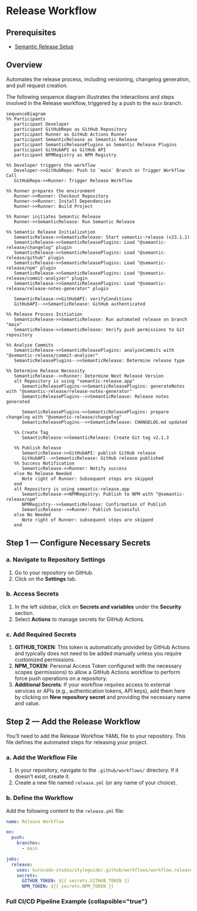 # Release Workflow

## Prerequisites

- [Semantic Release Setup](How-To-Install-Semantic-Release.md)

## Overview

Automates the release process, including versioning, changelog generation, and pull request
creation.

The following sequence diagram illustrates the interactions and steps involved in the Release
workflow, triggered by a push to the `main` branch.

```mermaid
sequenceDiagram
%% Participants
   participant Developer
   participant GitHubRepo as GitHub Repository
   participant Runner as GitHub Actions Runner
   participant SemanticRelease as Semantic Release
   participant SemanticReleasePlugins as Semantic Release Plugins
   participant GitHubAPI as GitHub API
   participant NPMRegistry as NPM Registry

%% Developer triggers the workflow
   Developer->>GitHubRepo: Push to `main` Branch or Trigger Workflow Call
   GitHubRepo->>Runner: Trigger Release Workflow

%% Runner prepares the environment
   Runner->>Runner: Checkout Repository
   Runner->>Runner: Install Dependencies
   Runner->>Runner: Build Project

%% Runner initiates Semantic Release
   Runner->>SemanticRelease: Run Semantic Release

%% Semantic Release Initialization
   SemanticRelease->>SemanticRelease: Start semantic-release (v23.1.1)
   SemanticRelease->>SemanticReleasePlugins: Load "@semantic-release/changelog" plugin
   SemanticRelease->>SemanticReleasePlugins: Load "@semantic-release/github" plugin
   SemanticRelease->>SemanticReleasePlugins: Load "@semantic-release/npm" plugin
   SemanticRelease->>SemanticReleasePlugins: Load "@semantic-release/commit-analyzer" plugin
   SemanticRelease->>SemanticReleasePlugins: Load "@semantic-release/release-notes-generator" plugin

   SemanticRelease->>GitHubAPI: verifyConditions
   GitHubAPI-->>SemanticRelease: GitHub authenticated

%% Release Process Initiation
   SemanticRelease->>SemanticRelease: Run automated release on branch "main"
   SemanticRelease->>SemanticRelease: Verify push permissions to Git repository

%% Analyze Commits
   SemanticRelease->>SemanticReleasePlugins: analyzeCommits with "@semantic-release/commit-analyzer"
   SemanticReleasePlugins-->>SemanticRelease: Determine release type

%% Determine Release Necessity
   SemanticRelease-->>Runner: Determine Next Release Version
   alt Repository is using "semantic-release.app"
      SemanticReleasePlugins->>SemanticReleasePlugins: generateNotes with "@semantic-release/release-notes-generator"
      SemanticReleasePlugins-->>SemanticRelease: Release notes generated

      SemanticReleasePlugins->>SemanticReleasePlugins: prepare changelog with "@semantic-release/changelog"
      SemanticReleasePlugins-->>SemanticRelease: CHANGELOG.md updated

   %% Create Tag
      SemanticRelease->>SemanticRelease: Create Git tag v2.1.3

   %% Publish Release
      SemanticRelease->>GitHubAPI: publish GitHub release
      GitHubAPI-->>SemanticRelease: GitHub release published
   %% Success Notification
      SemanticRelease->>Runner: Notify success
   else No Release Needed
      Note right of Runner: Subsequent steps are skipped
   end
   alt Repository is using semantic-release.app
      SemanticRelease->>NPMRegistry: Publish to NPM with "@semantic-release/npm"
      NPMRegistry-->>SemanticRelease: Confirmation of Publish
      SemanticRelease-->>Runner: Publish Successful
   else No Needed
      Note right of Runner: subsequent steps are skipped
   end

```

## Step 1 — Configure Necessary Secrets

### a. Navigate to Repository Settings

1. Go to your repository on GitHub.
2. Click on the **Settings** tab.

### b. Access Secrets

1. In the left sidebar, click on **Secrets and variables** under the **Security** section.
2. Select **Actions** to manage secrets for GitHub Actions.

### c. Add Required Secrets

1. **GITHUB_TOKEN**: This token is automatically provided by GitHub Actions and typically does not
   need to be added manually unless you require customized permissions.
2. **NPM_TOKEN**: Personal Access Token configured with the necessary scopes (permissions) to allow
   a GitHub Actions workflow to perform force push operations on a repository.
3. **Additional Secrets**: If your workflow requires access to external services or APIs (e.g.,
   authentication tokens, API keys), add them here by clicking on **New repository secret** and
   providing the necessary name and value.

## Step 2 — Add the Release Workflow

You’ll need to add the Release Workflow YAML file to your repository. This file defines the
automated steps for releasing your project.

### a. Add the Workflow File

1. In your repository, navigate to the `.github/workflows/` directory. If it doesn't exist, create
   it.
2. Create a new file named `release.yml` (or any name of your choice).

### b. Define the Workflow

Add the following content to the `release.yml` file:

```yaml
name: Release Workflow

on:
  push:
    branches:
      - main

jobs:
  release:
    uses: kurocado-studio/styleguide/.github/workflows/workflow.release.yml@main
    secrets:
      GITHUB_TOKEN: ${{ secrets.GITHUB_TOKEN }}
      NPM_TOKEN: ${{ secrets.NPM_TOKEN }}
```

### Full CI/CD Pipeline Example {collapsible="true"}

<code-block lang="yaml" src="ci.yml" />
